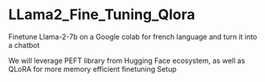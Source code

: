 # LLama2_Fine_Tuning_Qlora

Finetune Llama-2-7b on a Google colab for french language and turn it into a chatbot

We will leverage PEFT library from Hugging Face ecosystem, as well as QLoRA for more memory efficient finetuning Setup


